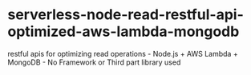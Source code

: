 # serverless-node-read-restful-api-optimized-aws-lambda-mongodb
restful apis for optimizing read operations - Node.js + AWS Lambda + MongoDB - No Framework or Third part library used
